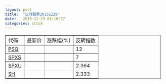 ```yaml
---
layout: post
title:  "反转股票20151229"
date:   2015-12-29 01:16:57
categories: stock
---
```


<script type="text/javascript">
var stockList = []
stockList.push('gb_psq');
stockList.push('gb_spxs');
stockList.push('gb_spxu');
stockList.push('gb_sh');
</script>

<table border="1">
 <tr>
 <td>代码</td>
  <td>最新价</td>
  <td>涨跌幅(%)</td>
 <td>反转指数</td>
</tr>
  <tr id="psq"><td><a href="http://stock.finance.sina.com.cn/usstock/quotes/PSQ.html" target="_blank">PSQ</a></td><td></td><td></td><td>12</td></tr>
  <tr id="spxs"><td><a href="http://stock.finance.sina.com.cn/usstock/quotes/SPXS.html" target="_blank">SPXS</a></td><td></td><td></td><td>7</td></tr>
  <tr id="spxu"><td><a href="http://stock.finance.sina.com.cn/usstock/quotes/SPXU.html" target="_blank">SPXU</a></td><td></td><td></td><td>2.364</td></tr>
  <tr id="sh"><td><a href="http://stock.finance.sina.com.cn/usstock/quotes/SH.html" target="_blank">SH</a></td><td></td><td></td><td>2.333</td></tr>
</table>
